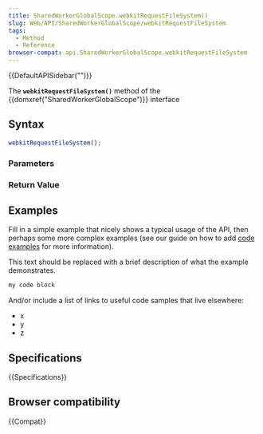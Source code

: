 ```yaml
---
title: SharedWorkerGlobalScope.webkitRequestFileSystem()
slug: Web/API/SharedWorkerGlobalScope/webkitRequestFileSystem
tags:
  - Method
  - Reference
browser-compat: api.SharedWorkerGlobalScope.webkitRequestFileSystem
---
```

{{DefaultAPISidebar("")}}

The **`webkitRequestFileSystem()`** method of the {{domxref("SharedWorkerGlobalScope")}} interface 

## Syntax

```js
webkitRequestFileSystem();
```

### Parameters



### Return Value



## Examples

Fill in a simple example that nicely shows a typical usage of the API, then perhaps some more complex examples (see our guide on how to add [code examples](/en-US/docs/MDN/Contribute/Structures/Code_examples) for more information).

This text should be replaced with a brief description of what the example demonstrates.

```js
my code block
```

And/or include a list of links to useful code samples that live elsewhere:

*   x
*   y
*   z

## Specifications

{{Specifications}}

## Browser compatibility

{{Compat}}

